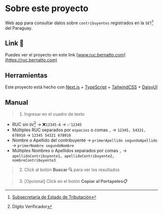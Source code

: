 # Sobre este proyecto

Web app para consultar datos sobre `contribuyentes` registrados en la `SET`[^1] del Paraguay.

[^1]: [Subsecretaría de Estado de Tributación](https://www.set.gov.py/web/portal-institucional/)

## Link 🚀

Puedes ver el proyecto en este link [www.ruc.bernatto.com](https://ruc.bernatto.com)

## Herramientas

Este proyecto está hecho con [Next.js](https://nextjs.org/) + [TypeScript](https://www.typescriptlang.org) + [TailwindCSS](https://tailwindcss.com) + [DaisyUI](https://daisyui.com)

## Manual

> 1. Ingresar en el cuadro de texto

- RUC sin `DV`[^2] → ❌`12345-6` → ✅`12345`
  [^2]: Dígito Verificador
- Múltiples RUC separados por `espacios` o comas `,` → `12345, 54321, 678910` → `12345 54321 678910`
- Nombre o Apellido del contribuyente → `primerApellido segundoApellido` → `primerNombre segundoNombre`
- Múltiples Nombres o Apellidos separados por comas `,` → `apellidoContribuyente1, apellidoContribuyente2, nombreContribuyente3`

> 2. Click al botón **Buscar 🔍** para ver los resultados

> 3. [Opcional] Click en el botón **Copiar al Portapeles📋**
